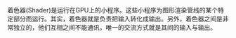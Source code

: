 着色器\(Shader\)是运行在GPU上的小程序。这些小程序为图形渲染管线的某个特定部分而运行。其实，着色器就是负责把输入转化成输出。另外，着色器之间是非常独立的，他们互相之间不能通讯，唯一的交流方式就是其间的输入与输出。

